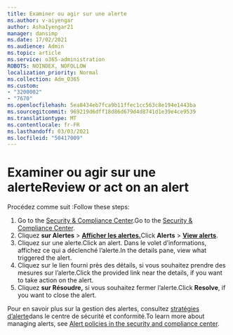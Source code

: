 ```yaml
---
title: Examiner ou agir sur une alerte
ms.author: v-aiyengar
author: AshaIyengar21
manager: dansimp
ms.date: 17/02/2021
ms.audience: Admin
ms.topic: article
ms.service: o365-administration
ROBOTS: NOINDEX, NOFOLLOW
localization_priority: Normal
ms.collection: Adm_O365
ms.custom:
- "3200002"
- "7670"
ms.openlocfilehash: 5ea8434eb7fca9b11ffec1cc563c8e194e1443ba
ms.sourcegitcommit: 969219d6dff18d86d679d4d8741d1e39e4ce9539
ms.translationtype: MT
ms.contentlocale: fr-FR
ms.lasthandoff: 03/03/2021
ms.locfileid: "50417009"
---
```

# <a name="review-or-act-on-an-alert"></a><span data-ttu-id="4dbf0-102">Examiner ou agir sur une alerte</span><span class="sxs-lookup"><span data-stu-id="4dbf0-102">Review or act on an alert</span></span>

<span data-ttu-id="4dbf0-103">Procédez comme suit :</span><span class="sxs-lookup"><span data-stu-id="4dbf0-103">Follow these steps:</span></span>

1. <span data-ttu-id="4dbf0-104">Go to the [Security & Compliance Center](https://go.microsoft.com/fwlink/p/?linkid=2077143).</span><span class="sxs-lookup"><span data-stu-id="4dbf0-104">Go to the [Security & Compliance Center](https://go.microsoft.com/fwlink/p/?linkid=2077143).</span></span>
1. <span data-ttu-id="4dbf0-105">Cliquez **sur Alertes**  >  **[Afficher les alertes.](https://go.microsoft.com/fwlink/?linkid=2103301)**</span><span class="sxs-lookup"><span data-stu-id="4dbf0-105">Click **Alerts** > **[View alerts](https://go.microsoft.com/fwlink/?linkid=2103301)**.</span></span>
1. <span data-ttu-id="4dbf0-106">Cliquez sur une alerte.</span><span class="sxs-lookup"><span data-stu-id="4dbf0-106">Click an alert.</span></span> <span data-ttu-id="4dbf0-107">Dans le volet d’informations, affichez ce qui a déclenché l’alerte.</span><span class="sxs-lookup"><span data-stu-id="4dbf0-107">In the details pane, view what triggered the alert.</span></span>
1. <span data-ttu-id="4dbf0-108">Cliquez sur le lien fourni près des détails, si vous souhaitez prendre des mesures sur l’alerte.</span><span class="sxs-lookup"><span data-stu-id="4dbf0-108">Click the provided link near the details, if you want to take action on the alert.</span></span>
1. <span data-ttu-id="4dbf0-109">Cliquez **sur Résoudre,** si vous souhaitez fermer l’alerte.</span><span class="sxs-lookup"><span data-stu-id="4dbf0-109">Click **Resolve**, if you want to close the alert.</span></span>

<span data-ttu-id="4dbf0-110">Pour en savoir plus sur la gestion des alertes, consultez [stratégies d’alerte](https://go.microsoft.com/fwlink/?linkid=2103211)dans le centre de sécurité et conformité.</span><span class="sxs-lookup"><span data-stu-id="4dbf0-110">To learn more about managing alerts, see [Alert policies in the security and compliance center](https://go.microsoft.com/fwlink/?linkid=2103211).</span></span>

